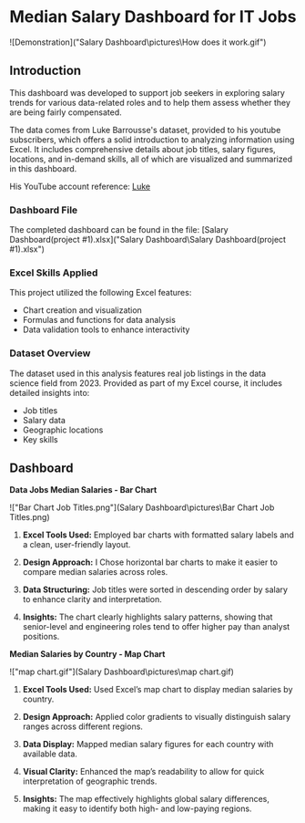 # Median Salary Dashboard for IT Jobs
![Demonstration]("Salary Dashboard\pictures\How does it work.gif")

## Introduction

This dashboard was developed to support job seekers in exploring salary trends for various data-related roles and to help them assess whether they are being fairly compensated.

The data comes from Luke Barrousse's dataset, provided to his youtube subscribers, which offers a solid introduction to analyzing information using Excel. It includes comprehensive details about job titles, salary figures, locations, and in-demand skills, all of which are visualized and summarized in this dashboard.

His YouTube account reference: [Luke](https://www.youtube.com/@LukeBarousse)

### Dashboard File

The completed dashboard can be found in the file: [Salary Dashboard(project #1).xlsx]("Salary Dashboard\Salary Dashboard(project #1).xlsx")

### Excel Skills Applied

This project utilized the following Excel features:

- Chart creation and visualization
- Formulas and functions for data analysis
- Data validation tools to enhance interactivity

### Dataset Overview

The dataset used in this analysis features real job listings in the data science field from 2023. Provided as part of my Excel course, it includes detailed insights into:

- Job titles
- Salary data
- Geographic locations
- Key skills

## Dashboard
**Data Jobs Median Salaries - Bar Chart**

!["Bar Chart Job Titles.png"](Salary Dashboard\pictures\Bar Chart Job Titles.png)

1. **Excel Tools Used:** Employed bar charts with formatted salary labels and a clean, user-friendly layout.

2. **Design Approach:** I Chose horizontal bar charts to make it easier to compare median salaries across roles.
3. **Data Structuring:** Job titles were sorted in descending order by salary to enhance clarity and interpretation.
4.  **Insights:** The chart clearly highlights salary patterns, showing that senior-level and engineering roles tend to offer higher pay than analyst positions.

**Median Salaries by Country - Map Chart**

!["map chart.gif"](Salary Dashboard\pictures\map chart.gif)

1. **Excel Tools Used:** Used Excel’s map chart to display median salaries by country.

2. **Design Approach:** Applied color gradients to visually distinguish salary ranges across different regions.

3. **Data Display:** Mapped median salary figures for each country with available data.

4. **Visual Clarity:** Enhanced the map’s readability to allow for quick interpretation of geographic trends.

5. **Insights:** The map effectively highlights global salary differences, making it easy to identify both high- and low-paying regions.